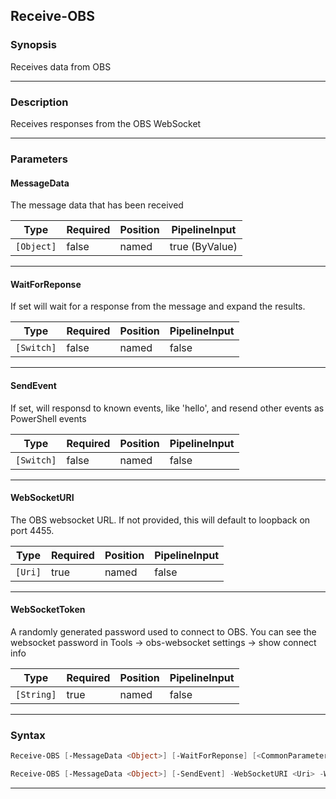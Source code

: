 Receive-OBS
-----------
### Synopsis
Receives data from OBS

---
### Description

Receives responses from the OBS WebSocket

---
### Parameters
#### **MessageData**

The message data that has been received






|Type      |Required|Position|PipelineInput |
|----------|--------|--------|--------------|
|`[Object]`|false   |named   |true (ByValue)|



---
#### **WaitForReponse**

If set will wait for a response from the message and expand the results.






|Type      |Required|Position|PipelineInput|
|----------|--------|--------|-------------|
|`[Switch]`|false   |named   |false        |



---
#### **SendEvent**

If set, will responsd to known events, like 'hello', and resend other events as PowerShell events






|Type      |Required|Position|PipelineInput|
|----------|--------|--------|-------------|
|`[Switch]`|false   |named   |false        |



---
#### **WebSocketURI**

The OBS websocket URL.  If not provided, this will default to loopback on port 4455.






|Type   |Required|Position|PipelineInput|
|-------|--------|--------|-------------|
|`[Uri]`|true    |named   |false        |



---
#### **WebSocketToken**

A randomly generated password used to connect to OBS.
You can see the websocket password in Tools -> obs-websocket settings -> show connect info






|Type      |Required|Position|PipelineInput|
|----------|--------|--------|-------------|
|`[String]`|true    |named   |false        |



---
### Syntax
```PowerShell
Receive-OBS [-MessageData <Object>] [-WaitForReponse] [<CommonParameters>]
```
```PowerShell
Receive-OBS [-MessageData <Object>] [-SendEvent] -WebSocketURI <Uri> -WebSocketToken <String> [<CommonParameters>]
```
---
